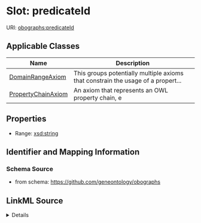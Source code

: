 # Slot: predicateId

URI: [obographs:predicateId](https://github.com/geneontology/obographs/predicateId)



<!-- no inheritance hierarchy -->




## Applicable Classes

| Name | Description |
| --- | --- |
[DomainRangeAxiom](DomainRangeAxiom.md) | This groups potentially multiple axioms that constrain the usage of a propert...
[PropertyChainAxiom](PropertyChainAxiom.md) | An axiom that represents an OWL property chain, e






## Properties

* Range: [xsd:string](http://www.w3.org/2001/XMLSchema#string)







## Identifier and Mapping Information







### Schema Source


* from schema: https://github.com/geneontology/obographs




## LinkML Source

<details>
```yaml
name: predicateId
from_schema: https://github.com/geneontology/obographs
rank: 1000
alias: predicateId
domain_of:
- DomainRangeAxiom
- PropertyChainAxiom
range: string

```
</details>